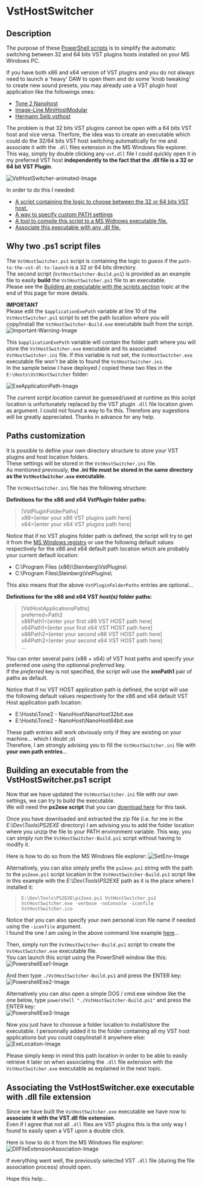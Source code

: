 # VstHostSwitcher

## Description

The purpose of these [PowerShell scripts](https://docs.microsoft.com/fr-fr/powershell/scripting/overview?view=powershell-6) is to simplify the automatic switching between 32 and 64 bits VST plugins hosts installed on your MS Windows PC.

If you have both x86 and x64 version of VST plugins and you do not always need to launch a 'heavy' DAW to open them and do some 'knob tweaking' to create new sound presets, you may already use a VST plugin host application like the followings ones:

- [Tone 2 Nanohost](https://www.tone2.com/nanohost.html)
- [Image-Line MiniHostModular](https://forum.image-line.com/viewtopic.php?f=1919&t=123031)
- [Hermann Seib vsthost](http://www.hermannseib.com/english/vsthost.htm)

The problem is that 32 bits VST plugins cannot be open with a 64 bits VST host and vice versa. Therfore, the idea was to create an executable which could do the 32/64 bits VST host switching automatically for me and associate it with the ``.dll`` files extension in the MS Windows file explorer. This way, simply by double clicking any ``vst.dll`` file I could quickly open it in my preferred VST host **independently to the fact that the .dll file is a 32 or 64 bit VST Plugin**.

![VstHostSwitcher-animated-Image](images/VstHostSwitcher.gif)

In order to do this I needed:

- [A script containing the logic to choose between the 32 or 64 bits VST host.](#ANCHOR_SCRIPTS)
- [A way to specify custom PATH settings](#ANCHOR_SETTINGS)
- [A tool to compile this script to a MS Widnows executable file.](#ANCHOR_EXE)
- [Associate this executable with any .dll file.](#ANCHOR_FILE_ASSOCIATION)

<a name="ANCHOR_SCRIPTS"></a>

## Why two .ps1  script files

The ``VstHostSwitcher.ps1`` script is containing the logic to _guess_ if the ``path-to-the-vst-dl-to-launch`` is a 32 or 64 bits directory.  
The second script (``VstHostSwitcher-Build.ps1``) is provided as an example file to easily **build** the ``VstHostSwitcher.ps1`` file to an executable.  
Please see the [Building an executable with the scripts section](#ANCHOR_EXE) topic at the end of this page for more details.

**IMPORTANT**  
Please edit the ``$applicationExePath`` variable at line 10 of the ``VstHostSwitcher.ps1`` script to set the path location where you will copy/install the ``VstHostSwitcher-Build.exe`` executable built from the script.
![Important-Warning-Image](images/Important-Warning.png)

This ``$applicationExePath`` variable will contain the folder path where you will store the ``VstHostSwitcher.exe`` executable and its associated ``VstHostSwitcher.ini`` file. If this variable is not set, the ``VstHostSwitcher.exe`` executable file won't be able to found the ``VstHostSwitcher.ini``.  
In the sample below I have deployed / copied these two files in the ``E:\Hosts\VstHostSwitcher`` folder:

![ExeApplicationPath-Image](images/ExeApplicationPath.png)

The _current script location_ cannot be guessed/used at runtime as this script location is unfortunately replaced by the VST plugin ``.dll`` file location given as argument. I could not found a way to fix this. Therefore any sugestions will be greatly appreciated. Thanks in advance for any help.  

<a name="ANCHOR_SETTINGS"></a>

## Paths customization

It is possible to define your own directory structure to store your VST plugins and host location folders.  
These settings will be stored in the ``VstHostSwitcher.ini`` file.  
As mentioned previously, **the .ini file must be stored in the same directory as the  ``VstHostSwitcher.exe`` executable**.  

The ``VstHostSwitcher.ini`` file has the following structure:

**Definitions for the x86 and x64 *VstPlugin* folder paths:**

> \[VstPluginFolderPaths\]  
> x86=\[enter your x86 VST plugins path here\]  
> x64=\[enter your x64 VST plugins path here\]  

Notice that if no VST plugins folder path is defined, the script will try to get it from the [MS Windows registry](https://en.wikipedia.org/wiki/Windows_Registry) or use the following default values respectively for the x86 and x64 default path location which are probably your current default location:  

- C:\Program Files (x86)\Steinberg\VstPlugins\
- C:\Program Files\Steinberg\VstPlugins\

This also means that the above ``VstPluginFolderPaths`` entries are optional...

**Definitions for the x86 and x64 VST _host(s)_ folder paths:**

> \[VstHostApplicationsPaths\]  
> preferred=Path2  
> x86Path1=\[enter your first x86 VST HOST path here\]  
> x64Path1=\[enter your first x64 VST HOST path here\]  
> x86Path2=\[enter your second x86 VST HOST path here\]  
> x64Path2=\[enter your second x64 VST HOST path here\]  
>...

You can enter several pairs (x86 + x64) of VST host paths and specify your preferred one using the optionnal _preferred_ key.  
If the _preferred_ key is not specified, the script will use the __xnnPath1__ pair of paths as default.

Notice that if no VST HOST application path is defined, the script will use the following default values respectively for the x86 and x64 default VST Host application path location:

- E:\Hosts\Tone2 - NanoHost\NanoHost32bit.exe
- E:\Hosts\Tone2 - NanoHost\NanoHost64bit.exe

These path entries will work obviously only if they are existing on your machine... which I doubt ;o)  
Therefore, I am strongly advising you to fill the ``VstHostSwitcher.ini`` file with **your own path entries**...

<a name="ANCHOR_EXE"></a>

## Building an executable from the VstHostSwitcher.ps1 script

Now that we have updated the ``VstHostSwitcher.ini`` file with our own settings, we can try to build the executable.  
We will need the **ps2exe script** that you can [download here](https://gallery.technet.microsoft.com/scriptcenter/PS2EXE-GUI-Convert-9b4b0493) for this task.

Once you have downloaded and extracted the zip file (i.e. for me in the _E:\Dev\Tools\PS2EXE_ directory) I am advising you to add the folder location where you unzip the file to your PATH environment variable. This way, you can simply run the ``VstHostSwitcher-Build.ps1`` script without having to modify it.  

Here is how to do so from the MS Windows file explorer:
![SetEnv-Image](images/SetEnv.png)

Alternatively, you can also simply prefix the ``ps2exe.ps1`` string with the path to the ``ps2exe.ps1`` script location in the ``VstHostSwitcher-Build.ps1`` script like in this example with the _E:\Dev\Tools\PS2EXE_ path as it is the place where I installed it:  
> ``E:\Dev\Tools\PS2EXE\ps2exe.ps1 VstHostSwitcher.ps1 VstHostSwitcher.exe -verbose -noConsole -iconfile VstHostSwitcher.ico``

Notice that you can also specify your own personal icon file name if needed using the ``-iconfile`` argument.  
I found the one I am using in the above command line example [here](https://icon-icons.com/)...

Then, simply run the ``VstHostSwitcher-Build.ps1`` script to create the ``VstHostSwitcher.exe`` executable file.  
You can launch this script using the PowerShell window like this:  
![PowershellExe1-Image](images/PowershellExe1.png)

And then type ``./VstHostSwitcher-Build.ps1`` and press the ENTER key:  
![PowershellExe2-Image](images/PowershellExe2.png)

Alternatively you can also open a simple DOS / cmd.exe window like the one below,  type ``powershell "./VstHostSwitcher-Build.ps1"`` and press the ENTER key:  
![PowershellExe3-Image](images/PowershellExe3.png)

Now you just have to chooose a folder location to install/store the executable. I personnally added it to the folder containing all my VST host applications but you could copy/install it anywhere else:  
![ExeLocation-Image](images/ExeLocation.png)

Please simply keep in mind this path location in order to be able to easily retrieve it later on when associating the ``.dll`` file extension with the ``VstHostSwitcher.exe`` executable as explained in the next topic.

<a name="ANCHOR_FILE_ASSOCIATION"></a>

## Associating the VstHostSwitcher.exe executable with .dll file extension

Since we have built the ``VstHostSwitcher.exe`` executable we have now to **associate it with the VST.dll file extension**.  
Even if I agree that not all ``.dll`` files are VST plugins this is the only way I found to easily open a VST upon a double click.  

Here is how to do it from the MS Windows file explorer:
![DllFileExtensionAssociation-Image](images/DllFileExtensionAssociation.png)

If everything went well, the previously selected VST ``.dll`` file (during the file association process) should open.

Hope this help...
